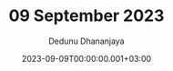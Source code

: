 ---
layout: post
title: 09 September 2023
date: '2023-09-09T00:00:00.001+03:00'
author: Dedunu Dhananjaya
tags:
- 
modified_time: '2023-09-09T00:00:00.001+03:00'
featured_image: 2023-09-09-09-september-2023_1.jpg
---